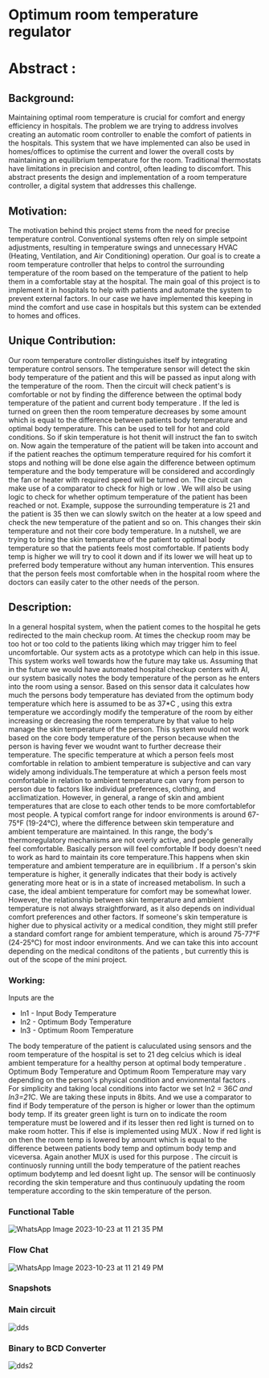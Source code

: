 # Optimum room temperature regulator


# Abstract :
## Background:
Maintaining optimal room temperature is crucial for comfort and energy efficiency in hospitals. The
problem we are trying to address involves creating an automatic room controller to enable the
comfort of patients in the hospitals. This system that we have implemented can also be used in
homes/offices to optimise the current and lower the overall costs by maintaining an equilibrium
temperature for the room. Traditional thermostats have limitations in precision and control, often
leading to discomfort. This abstract presents the design and implementation of a room temperature
controller, a digital system that addresses this challenge.
## Motivation:
The motivation behind this project stems from the need for precise temperature control.
Conventional systems often rely on simple setpoint adjustments, resulting in temperature swings
and unnecessary HVAC (Heating, Ventilation, and Air Conditioning) operation. Our goal is to
create a room temperature controller that helps to control the surrounding temperature of the room
based on the temperature of the patient to help them in a comfortable stay at the hospital. The
main goal of this project is to implement it in hospitals to help with patients and automate the
system to prevent external factors. In our case we have implemented this keeping in mind the
comfort and use case in hospitals but this system can be extended to homes and offices.
## Unique Contribution:
Our room temperature controller distinguishes itself by integrating temperature control sensors.
The temperature sensor will detect the skin body temperature of the patient and this will be passed
as input along with the temperature of the room. Then the circuit will check patient's is comfortable
or not by finding the difference between the optimal body temperature of the patient and current
body temperature . If the led is turned on green then the room temperature decreases by some
amount which is equal to the difference between patients body temperature and optimal body
temperature. This can be used to tell for hot and cold conditions. So if skin temperature is hot thenit will instruct the fan to switch on. Now again the temperature of the patient will be taken into
account and if the patient reaches the optimum temperature required for his comfort it stops and
nothing will be done else again the difference between optimum temperature and the body
temperature will be considered and accordingly the fan or heater with required speed will be turned
on. The circuit can make use of a comparator to check for high or low . We will also be using logic
to check for whether optimum temperature of the patient has been reached or not. Example,
suppose the surrounding temperature is 21 and the patient is 35 then we can slowly switch on the
heater at a low speed and check the new temperature of the patient and so on. This changes their
skin temperature and not their core body temperature.
In a nutshell, we are trying to bring the skin temperature of the patient to optimal body
temperature so that the patients feels most comfortable. If patients body temp is higher we
will try to cool it down and if its lower we will heat up to preferred body temperature without
any human intervention. This ensures that the person feels most comfortable when in the
hospital room where the doctors can easily cater to the other needs of the person.
## Description:
In a general hospital system, when the patient comes to the hospital he gets redirected to the main
checkup room. At times the checkup room may be too hot or too cold to the patients liking which
may trigger him to feel uncomfortable. Our system acts as a prototype which can help in this issue.
This system works well towards how the future may take us. Assuming that in the future we would
have automated hospital checkup centers with AI, our system basically notes the body temperature
of the person as he enters into the room using a sensor.
Based on this sensor data it calculates how much the persons body temperature has deviated from
the optimum body temperature which here is assumed to be as 37*C , using this extra temperature
we accordingly modify the temperature of the room by either increasing or decreasing the room
temperature by that value to help manage the skin temperature of the person. This system would
not work based on the core body temperature of the person because when the person is having
fever we woudnt want to further decrease their temperature.
The specific temperature at which a person feels most comfortable in relation to ambient
temperature is subjective and can vary widely among individuals.The temperature at which a
person feels most comfortable in relation to ambient temperature can vary from person to person
due to factors like individual preferences, clothing, and acclimatization. However, in general, a
range of skin and ambient temperatures that are close to each other tends to be more comfortablefor most people.
A typical comfort range for indoor environments is around 67-75°F (19-24°C), where the difference
between skin temperature and ambient temperature are maintained. In this range, the body's
thermoregulatory mechanisms are not overly active, and people generally feel comfortable.
Basically person will feel comfortable If body doesn't need to work as hard to maintain its core
temperature.This happens when skin temperature and ambient temperature are in equilibrium . If a
person's skin temperature is higher, it generally indicates that their body is actively generating
more heat or is in a state of increased metabolism. In such a case, the ideal ambient temperature
for comfort may be somewhat lower. However, the relationship between skin temperature and
ambient temperature is not always straightforward, as it also depends on individual comfort
preferences and other factors. If someone's skin temperature is higher due to physical
activity or a medical condition, they might still prefer a standard comfort range for ambient
temperature, which is around 75-77°F (24-25°C) for most indoor environments. And we can
take this into account depending on the medical conditons of the patients , but currently this is out
of the scope of the mini project.

### Working:
Inputs are the
- In1 - Input Body Temperature
- In2 - Optimum Body Temperature
- In3 - Optimum Room Temperature

The body temperature of the patient is caluculated using sensors and the room temperature of the
hospital is set to 21 deg celcius which is ideal ambient temperature for a healthy person at optimal
body temperature . Optimum Body Temperature and Optimum Room Temperature may vary
depending on the person's physical condition and envionmental factors . For simplicity and taking
local conditions into factor we set In2 = 36*C and In3=21*C.
We are taking these inputs in 8bits. And we use a comparator to find if Body temperature of the
person is higher or lower than the optimum body temp. If its greater green light is turn on to
indicate the room temperature must be lowered and if its lesser then red light is turned on to make
room hotter.
This if else is implemented using MUX .
Now if red light is on then the room temp is lowered by amount which is equal to the difference
between patients body temp and optimum body temp and viceversa.
Again another MUX is used for this purpose .
The circuit is continuosly running untill the body temperature of the patient reaches optimum bodytemp and led doesnt light up. The sensor will be continuosly recording the skin temperature and
thus continuouly updating the room temperature according to the skin temperature of the person.

### Functional Table
![WhatsApp Image 2023-10-23 at 11 21 35 PM](https://github.com/Cioraz/DDS-Mini-Project/assets/76161837/6f9f02e7-d010-4d5a-9345-3fbe87039580)

### Flow Chat
![WhatsApp Image 2023-10-23 at 11 21 49 PM](https://github.com/Cioraz/DDS-Mini-Project/assets/76161837/aa614731-9a67-4360-b33a-6f444e08c229)

### Snapshots

### Main circuit
![dds](https://github.com/Cioraz/DDS-Mini-Project/assets/76161837/43621acb-f8ef-4eb9-a2a7-9e7c16df42c8)

### Binary to BCD Converter
![dds2](https://github.com/Cioraz/DDS-Mini-Project/assets/76161837/4f7a0a44-a69e-4849-8703-708d71859d29)
